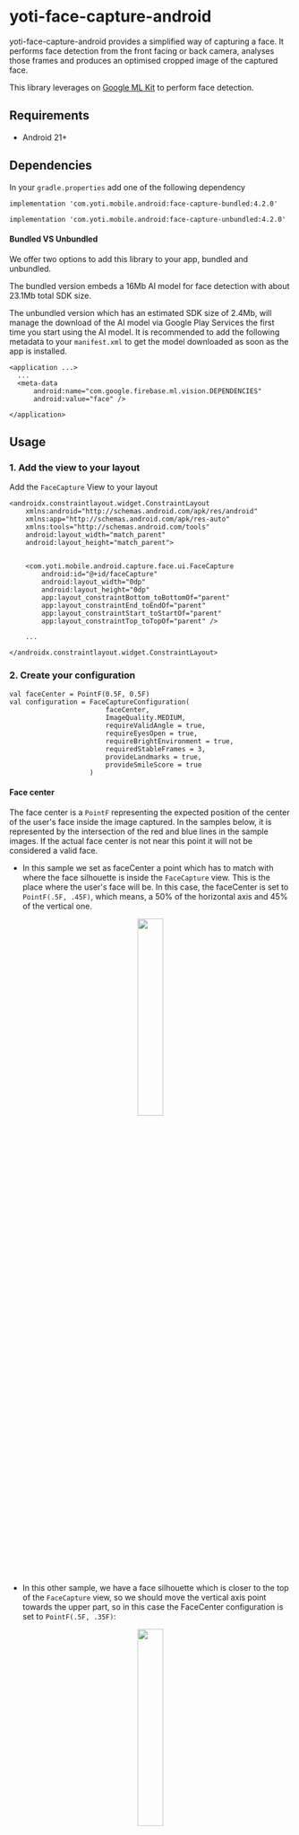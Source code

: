 # yoti-face-capture-android

yoti-face-capture-android provides a simplified way of capturing a face. It performs face detection from the front facing or back camera, analyses those frames and produces an optimised cropped image of the captured face.

This library leverages on [Google ML Kit](https://firebase.google.com/docs/ml-kit/detect-faces) to perform face detection.

## Requirements
- Android 21+

##  Dependencies

In your `gradle.properties` add one of the following dependency
```
implementation 'com.yoti.mobile.android:face-capture-bundled:4.2.0'
```

```
implementation 'com.yoti.mobile.android:face-capture-unbundled:4.2.0'
```

#### Bundled VS Unbundled

We offer two options to add this library to your app, bundled and unbundled.

The bundled version embeds a 16Mb AI model for face detection with about 23.1Mb total SDK size.

The unbundled version which has an estimated SDK size of 2.4Mb, will manage the download of the AI model via Google Play Services the first time you start using the AI model. It is recommended to add the following metadata to your `manifest.xml` to get the model downloaded as soon as the app is installed.
```
<application ...>
  ...
  <meta-data
      android:name="com.google.firebase.ml.vision.DEPENDENCIES"
      android:value="face" />

</application>

```

## Usage

### 1. Add the view to your layout
Add the `FaceCapture` View to your layout

```
<androidx.constraintlayout.widget.ConstraintLayout
    xmlns:android="http://schemas.android.com/apk/res/android"
    xmlns:app="http://schemas.android.com/apk/res-auto"
    xmlns:tools="http://schemas.android.com/tools"
    android:layout_width="match_parent"
    android:layout_height="match_parent">


    <com.yoti.mobile.android.capture.face.ui.FaceCapture
        android:id="@+id/faceCapture"
        android:layout_width="0dp"
        android:layout_height="0dp"
        app:layout_constraintBottom_toBottomOf="parent"
        app:layout_constraintEnd_toEndOf="parent"
        app:layout_constraintStart_toStartOf="parent"
        app:layout_constraintTop_toTopOf="parent" />

    ...

</androidx.constraintlayout.widget.ConstraintLayout>        
```

### 2. Create your configuration

```
val faceCenter = PointF(0.5F, 0.5F)
val configuration = FaceCaptureConfiguration(
                        faceCenter,
                        ImageQuality.MEDIUM,
                        requireValidAngle = true,
                        requireEyesOpen = true,
                        requireBrightEnvironment = true,
                        requiredStableFrames = 3,
                        provideLandmarks = true,
                        provideSmileScore = true
                    )

```

#### Face center
The face center is a `PointF` representing the expected position of the center of the user's face inside the image captured. In the samples below, it is represented by the intersection of the red and blue lines in the sample images.
If the actual face center is not near this point it will not be considered a valid face.

- In this sample we set as faceCenter a point which has to match with where the face silhouette is inside the `FaceCapture` view. This is the place where the user's face will be. In this case, the faceCenter is set to `PointF(.5F, .45F)`, which means, a 50% of the horizontal axis and 45% of the vertical one.

<p align="center">
<img width="30%" src="https://github.com/getyoti/yoti-face-capture-android/assets/33830959/f5979597-2fc5-4dd1-9533-20c2b24bc8b2">
</p>

- In this other sample, we have a face silhouette which is closer to the top of the `FaceCapture` view, so we should move the vertical axis point towards the upper part, so in this case the FaceCenter configuration is set to `PointF(.5F, .35F)`:

<p align="center">
<img width="30%" src="https://github.com/getyoti/yoti-face-capture-android/assets/33830959/1bd0cd68-41aa-40c1-8e1a-2c33110d153c">
</p>


#### Image Quality
This is the image quality of the cropped image after it has been compressed and converted to JPEG. It can be either `ImageQuality.LOW` or `ImageQuality.MEDIUM` or `ImageQuality.HIGH`

### Require Valid Angle
This boolean if true, will require the picture to be taken with a tilt angle no bigger than 30 degrees.
When this requirement is not met `FaceNotStraight` error is returned.

### Require Eyes Open
This boolean if true it will require the eyes to be opened.
When this requirement is not met `EyesClosed` error is returned.

### Require Bright Environment
If true it will require the environment luminosity to be above a pre-determined threshold.
When this requirement is not met `EnvironmentTooDark` error is returned.

### Require Stable Frames
This integer will require "n" number of frames to be as similar as possible in terms of width/hight and x/y position.
The purpose of this is to avoid capturing blurry images.
When this requirement is not met `FaceNotStable` error is returned.

### Provide Landmarks
If set to true, SDK will return facial landmark points for both original and cropped images on a valid face. These set of points are nullable.

### Provide Smile Score
If set to true, SDK will return smile score on a valid face. This score is a nullable value.

### 3. Retreive your view
```
val faceCapture = findViewById<FaceCapture>(R.id.faceCapture)
```


### 4. Start the camera
There are two ways to start the camera:

```
faceCapture.startCamera(this, ::onCameraState)
```

Or you could also do:
```
faceCapture.cameraState.observe(this, ::onCameraState)
faceCaputure.startCamera(this)
```


#### Camera States

There are a few states that can be returned to allow the integrator to know what the current state of the Face Capture is. These are:
- CameraReady - The Face Capture has connected to the camera and the preview is available, but no analyzing is happening
- CameraStopped - The camera has stopped and no analyzing is happening.
- Analyzing - The camera is ready and the Face Capture is analyzing frames to detect faces.
- CameraInitializationError - There was an error initialzing the camera.
- MissingPermissions - The Face Capture does not have sufficient permissions to caccess the camera.

The following CameraErrors can be returned when the state is CameraInitializationError
- IllegalState
- UnableToResolveCamera
- Unknown


### 5. Start analyzing

Start the detection and listen for incoming `FaceCaptureResult`
```
faceCapture.startAnalysing(configuration, ::onFaceCaptureResult)
```
This can be called straight after startCamera(), no need to wait for `CameraReady`

#### Output Information

Result of the face capture containing the following:
  - Original Image. This will be a 1280x720 YUV image
  - State of the face capture:
    - Invalid Face containing the reason it is invalid
    - Valid Face containing:
      - Cropped Image - Byte array representation of a compressed JPEG image based on the configured image quality
      - The bounding box of the face inside the cropped image
      - The bounding box of the face inside the original image
      - Facial landmark points for the original image
      - Facial landmark points for the cropped image
      - Smile score between 0.0 (unlikely smiling) and 1.0 (more likely smiling)

If the cropping of the face did not meet the requirements then the Invalid Face will be returned. This will not contain any cropped image.

##### Error States

The error states and validation states are in a specific order. For example, the FaceTooSmall check will be performed before the FaceNotCentered check. As such here are the states that can be returned in order of the checks that are done:
- AnalysisError
- NoFaceDetected
- MultipleFacesDetected
- FaceTooSmall
- FaceTooBig
- FaceNotCentered
- EnvironmentTooDark

Optional errors (depending on the configuration passed):
- FaceNotStraight
- EyesClosed
- FaceNotStable

### 6. Stop the library
```
faceCapture.stopAnalysing()
faceCapture.stopCamera()
```
This is only required if it is part of your camera flow. Not required in response of lifecycle changes.

### Implementation sample
You can find a sample App [here](https://github.com/getyoti/yoti-face-capture-android/sample) 

### Support
If you have any other questions please do not hesitate to contact [clientsupport@yoti.com](clientsupport@yoti.com)
Once we have answered your question we may contact you again to discuss Yoti products and services. If you'd prefer us not to do this, please let us know when you e-mail.

